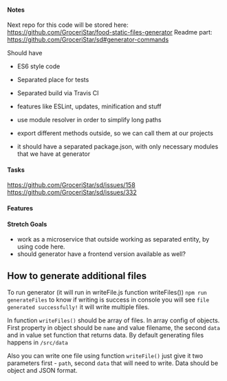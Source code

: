 #### Notes

Next repo for this code will be stored here: https://github.com/GroceriStar/food-static-files-generator
Readme part: https://github.com/GroceriStar/sd#generator-commands

Should have
- ES6 style code
- Separated place for tests
- Separated build via Travis CI
- features like ESLint, updates, minification and stuff
- use module resolver in order to simplify long paths
- export different methods outside, so we can call them at our projects

- it should have a separated package.json, with only necessary modules that we have at generator

#### Tasks
https://github.com/GroceriStar/sd/issues/158
https://github.com/GroceriStar/sd/issues/332

#### Features

#### Stretch Goals
- work as a microservice that outside working as separated entity, by using code here.
- should generator have a frontend version available as well?

## How to generate additional files
To run generator (it will run in writeFile.js function writeFiles()) `npm run generateFiles` to know if writing is success in console you will see `file generated successfully!` it will write multiple files.

In function `writeFiles()` should be array of files. In array config of objects.
First property in object should be `name` and value filename, the second `data` and in value set function that returns data.
By default generating files happens in `/src/data`

Also you can write one file using function `writeFile()` just give it two parameters first -  `path`, second `data` that will need to write. Data should be object and JSON format.
